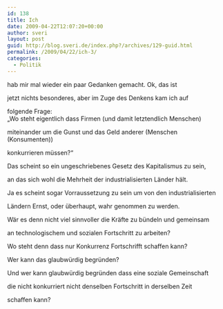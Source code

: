```yaml
---
id: 138
title: Ich
date: 2009-04-22T12:07:20+00:00
author: sveri
layout: post
guid: http://blog.sveri.de/index.php?/archives/129-guid.html
permalink: /2009/04/22/ich-3/
categories:
  - Politik
---
```

hab mir mal wieder ein paar Gedanken gemacht. Ok, das ist
  
jetzt nichts besonderes, aber im Zuge des Denkens kam ich auf
  
folgende Frage:  
&#8222;Wo steht eigentlich dass Firmen (und damit letztendlich Menschen)
  
miteinander um die Gunst und das Geld anderer (Menschen (Konsumenten))
  
konkurrieren müssen?&#8220;

Das scheint so ein ungeschriebenes Gesetz des Kapitalismus zu sein,
  
an das sich wohl die Mehrheit der industrialisierten Länder hält.
  
Ja es scheint sogar Vorraussetzung zu sein um von den industrialisierten
  
Ländern Ernst, oder überhaupt, wahr genommen zu werden.

Wär es denn nicht viel sinnvoller die Kräfte zu bündeln und gemeinsam
  
an technologischem und sozialen Fortschritt zu arbeiten?

Wo steht denn dass nur Konkurrenz Fortschrifft schaffen kann?
  
Wer kann das glaubwürdig begründen?

Und wer kann glaubwürdig begründen dass eine soziale Gemeinschaft
  
die nicht konkurriert nicht denselben Fortschritt in derselben Zeit
  
schaffen kann?